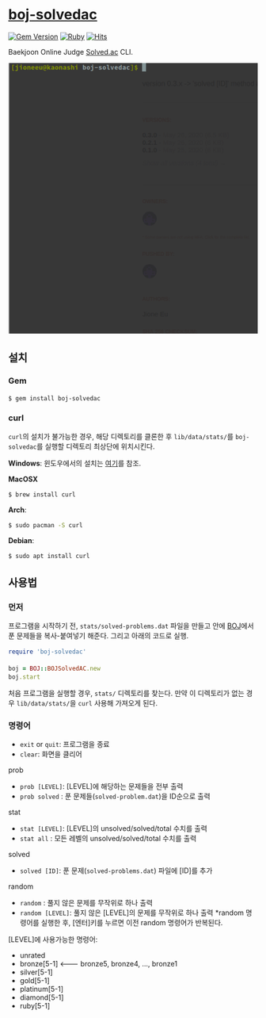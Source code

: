 # [boj-solvedac](https://rubygems.org/gems/boj-solvedac)

[![Gem Version](https://badge.fury.io/rb/boj-solvedac.svg)](https://badge.fury.io/rb/boj-solvedac)
[![Ruby](https://img.shields.io/badge/Ruby-2.7.0-red)](#) 
[![Hits](https://hits.seeyoufarm.com/api/count/incr/badge.svg?url=https%3A%2F%2Fgithub.com%2Fjioneeu%2Fboj-solvedac)](https://hits.seeyoufarm.com)

Baekjoon Online Judge [Solved.ac](https://solved.ac/) CLI.

![Example gif](./example.gif)

## 설치
### Gem
```
$ gem install boj-solvedac
```

### curl
`curl`의 설치가 불가능한 경우, 해당 디렉토리를 클론한 후 `lib/data/stats/`를 `boj-solvedac`를 실행할 
디렉토리 최상단에 위치시킨다.

**Windows**: 
윈도우에서의 설치는 [여기](http://www.confusedbycode.com/curl/#downloads)를 참조.

**MacOSX**
```sh
$ brew install curl
```

**Arch**:
```sh
$ sudo pacman -S curl
```

**Debian**:
```sh
$ sudo apt install curl
```

## 사용법
### 먼저
프로그램을 시작하기 전, `stats/solved-problems.dat` 파일을 만들고 안에 [BOJ](https://www.acmicpc.net/)에서 
푼 문제들을 복사-붙여넣기 해준다. 그리고 아래의 코드로 실행.

```rb
require 'boj-solvedac'

boj = BOJ::BOJSolvedAC.new
boj.start
```

처음 프로그램을 실행할 경우, `stats/` 디렉토리를 찾는다. 만약 이 디렉토리가 없는 경우 `lib/data/stats/`을
`curl` 사용해 가져오게 된다. 

### 명령어
- `exit` or `quit`: 프로그램을 종료
- `clear`: 화면을 클리어

prob
- `prob [LEVEL]`: [LEVEL]에 해당하는 문제들을 전부 출력
- `prob solved` : 푼 문제들(`solved-problem.dat`)을 ID순으로 출력

stat
- `stat [LEVEL]`: [LEVEL]의 unsolved/solved/total 수치를 출력
- `stat all`    : 모든 레벨의 unsolved/solved/total 수치를 출력

solved
- `solved [ID]`: 푼 문제(`solved-problems.dat`) 파일에 [ID]를 추가

random
- `random`        : 풀지 않은 문제를 무작위로 하나 출력
- `random [LEVEL]`: 풀지 않은 [LEVEL]의 문제를 무작위로 하나 출력
\*random 명령어를 실행한 후, [엔터]키를 누르면 이전 random 명령어가 반복된다.

[LEVEL]에 사용가능한 명령어:
-	unrated
-	bronze[5-1] <--- bronze5, bronze4, ..., bronze1
-	silver[5-1]
-	gold[5-1]
-	platinum[5-1]
-	diamond[5-1]
-	ruby[5-1]

